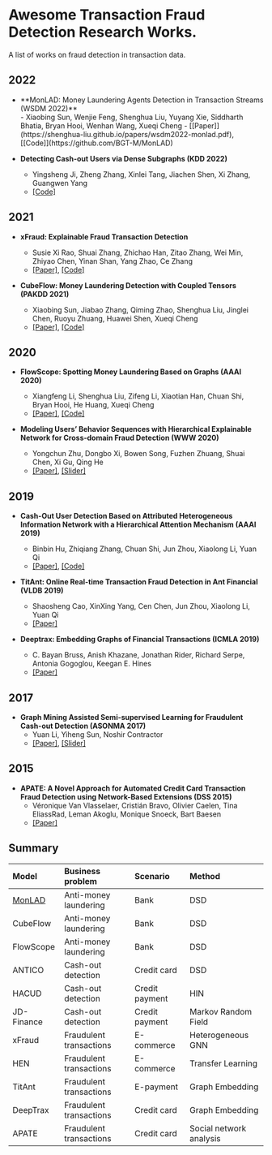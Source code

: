 # Awesome Transaction Fraud Detection Research Works.

A list of works on fraud detection in transaction data. 

## 2022
- <div id = '1'>**MonLAD: Money Laundering Agents Detection in Transaction Streams (WSDM 2022)** </div>
  - Xiaobing Sun, Wenjie Feng, Shenghua Liu, Yuyang Xie, Siddharth Bhatia, Bryan Hooi, Wenhan Wang, Xueqi Cheng
  - [[Paper]](https://shenghua-liu.github.io/papers/wsdm2022-monlad.pdf), [[Code]](https://github.com/BGT-M/MonLAD)

- **Detecting Cash-out Users via Dense Subgraphs (KDD 2022)**
  - Yingsheng Ji, Zheng Zhang, Xinlei Tang, 
Jiachen Shen, Xi Zhang, Guangwen Yang
  - [[Code]](https://github.com/transcope/antico)

## 2021
- **xFraud: Explainable Fraud Transaction Detection**
  - Susie Xi Rao, Shuai Zhang, Zhichao Han, Zitao Zhang, Wei Min, Zhiyao Chen, Yinan Shan, Yang Zhao, Ce Zhang
  - [[Paper]](https://drive.google.com/file/d/1OS-iB82tRSM6jbnBiEKbQ87hTeRDfX9K/view), [[Code]](https://github.com/eBay/xFraud/)

- **CubeFlow: Money Laundering Detection with Coupled Tensors (PAKDD 2021)**
  - Xiaobing Sun, Jiabao Zhang, Qiming Zhao, Shenghua Liu, Jinglei Chen, Ruoyu Zhuang, Huawei Shen, Xueqi Cheng  
  - [[Paper]](https://shenghua-liu.github.io/papers/cubeflow-pakdd2021.pdf), [[Code]](https://github.com/BGT-M/spartan2-tutorials/blob/master/CubeFlow.ipynb)

## 2020

- **FlowScope: Spotting Money Laundering Based on Graphs (AAAI 2020)**
  - Xiangfeng Li, Shenghua Liu, Zifeng Li, Xiaotian Han, Chuan Shi, Bryan Hooi, He Huang, Xueqi Cheng
  - [[Paper]](https://shenghua-liu.github.io/papers/aaai2020cr-flowscope.pdf), [[Code]](https://github.com/aplaceof/FlowScope)

- **Modeling Users’ Behavior Sequences with Hierarchical Explainable Network for Cross-domain Fraud Detection (WWW 2020)**
  - Yongchun Zhu, Dongbo Xi, Bowen Song, Fuzhen Zhuang, Shuai Chen, Xi Gu, Qing He
  - [[Paper]](https://www.researchgate.net/profile/Bowen-Song-13/publication/341123092_Modeling_Users'_Behavior_Sequences_with_Hierarchical_Explainable_Network_for_Cross-domain_Fraud_Detection/links/60004b76299bf1408893f900/Modeling-Users-Behavior-Sequences-with-Hierarchical-Explainable-Network-for-Cross-domain-Fraud-Detection.pdf), [[Slider]](https://easezyc.github.io/data/WWW20_HEN_slides.pdf)
  
## 2019

- **Cash-Out User Detection Based on Attributed Heterogeneous Information Network with a Hierarchical Attention Mechanism (AAAI 2019)**
  - Binbin Hu, Zhiqiang Zhang, Chuan Shi, Jun Zhou, Xiaolong Li, Yuan Qi
  - [[Paper]](http://www.shichuan.org/doc/64.pdf), [[Code]](https://github.com/safe-graph/DGFraud)

- **TitAnt: Online Real-time Transaction Fraud Detection in Ant Financial (VLDB 2019)**
  - Shaosheng Cao, XinXing Yang, Cen Chen, Jun Zhou, Xiaolong Li, Yuan Qi  
  - [[Paper]](http://www.vldb.org/pvldb/vol12/p2082-cao.pdf)

- **Deeptrax: Embedding Graphs of Financial Transactions (ICMLA 2019)**
  - C. Bayan Bruss, Anish Khazane, Jonathan Rider, Richard Serpe, Antonia Gogoglou, Keegan E. Hines
  - [[Paper]](https://arxiv.org/pdf/1907.07225.pdf)

## 2017
- **Graph Mining Assisted Semi-supervised Learning for Fraudulent Cash-out Detection (ASONMA 2017)**
  - Yuan Li, Yiheng Sun, Noshir Contractor
  - [[Paper]](https://nosh.northwestern.edu/wp-content/uploads/2020/10/Graph-mining-assisted-semi-supervised-learning-for-fraudulent-cash-out-detection.pdf), [[Slider]](https://nosh.northwestern.edu/wp-content/uploads/2017/08/asonam2017-graph-mining.pdf)

## 2015
- **APATE: A Novel Approach for Automated Credit Card Transaction Fraud Detection using Network-Based Extensions (DSS 2015)**
  - Véronique Van Vlasselaer, Cristián Bravo, Olivier Caelen, Tina EliassRad, Leman Akoglu, Monique Snoeck, Bart Baesen
  - [[Paper]](http://www.eliassi.org/papers/vanvlasselaer_dss2015.pdf)


## Summary

| Model | Business problem | Scenario | Method |
| :---- | :---- | :---- | :---- | 
| [MonLAD](#1) | Anti-money laundering | Bank | DSD |
| CubeFlow | Anti-money laundering | Bank | DSD |
| FlowScope | Anti-money laundering | Bank | DSD |
| ANTICO | Cash-out detection | Credit card | DSD |
| HACUD  | Cash-out detection | Credit payment | HIN |
| JD-Finance | Cash-out detection | Credit payment | Markov Random Field |
| xFraud | Fraudulent transactions | E-commerce | Heterogeneous GNN |
| HEN | Fraudulent transactions | E-commerce | Transfer Learning |
| TitAnt | Fraudulent transactions | E-payment | Graph Embedding |
| DeepTrax | Fraudulent transactions | Credit card | Graph Embedding |
| APATE | Fraudulent transactions | Credit card | Social network analysis |


